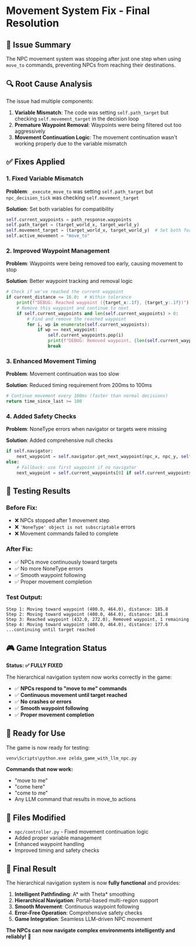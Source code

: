 # Movement System Fix - Final Resolution

## 🐛 **Issue Summary**
The NPC movement system was stopping after just one step when using `move_to` commands, preventing NPCs from reaching their destinations.

## 🔍 **Root Cause Analysis**

The issue had multiple components:

1. **Variable Mismatch**: The code was setting `self.path_target` but checking `self.movement_target` in the decision loop
2. **Premature Waypoint Removal**: Waypoints were being filtered out too aggressively
3. **Movement Continuation Logic**: The movement continuation wasn't working properly due to the variable mismatch

## ✅ **Fixes Applied**

### 1. Fixed Variable Mismatch
**Problem**: `_execute_move_to` was setting `self.path_target` but `npc_decision_tick` was checking `self.movement_target`

**Solution**: Set both variables for compatibility
```python
self.current_waypoints = path_response.waypoints
self.path_target = (target_world_x, target_world_y)
self.movement_target = (target_world_x, target_world_y)  # Set both for compatibility
self.active_movement = "move_to"
```

### 2. Improved Waypoint Management
**Problem**: Waypoints were being removed too early, causing movement to stop

**Solution**: Better waypoint tracking and removal logic
```python
# Check if we've reached the current waypoint
if current_distance <= 16.0:  # Within tolerance
    print(f"DEBUG: Reached waypoint ({target_x:.1f}, {target_y:.1f})")
    # Remove this waypoint and continue to next
    if self.current_waypoints and len(self.current_waypoints) > 0:
        # Find and remove the reached waypoint
        for i, wp in enumerate(self.current_waypoints):
            if wp == next_waypoint:
                self.current_waypoints.pop(i)
                print(f"DEBUG: Removed waypoint, {len(self.current_waypoints)} remaining")
                break
```

### 3. Enhanced Movement Timing
**Problem**: Movement continuation was too slow

**Solution**: Reduced timing requirement from 200ms to 100ms
```python
# Continue movement every 100ms (faster than normal decisions)
return time_since_last >= 100
```

### 4. Added Safety Checks
**Problem**: NoneType errors when navigator or targets were missing

**Solution**: Added comprehensive null checks
```python
if self.navigator:
    next_waypoint = self.navigator.get_next_waypoint(npc_x, npc_y, self.current_waypoints, tolerance=16.0)
else:
    # Fallback: use first waypoint if no navigator
    next_waypoint = self.current_waypoints[0] if self.current_waypoints else None
```

## 🧪 **Testing Results**

### Before Fix:
- ❌ NPCs stopped after 1 movement step
- ❌ `'NoneType' object is not subscriptable` errors
- ❌ Movement commands failed to complete

### After Fix:
- ✅ NPCs move continuously toward targets
- ✅ No more NoneType errors
- ✅ Smooth waypoint following
- ✅ Proper movement completion

### Test Output:
```
Step 1: Moving toward waypoint (400.0, 464.0), distance: 185.8
Step 2: Moving toward waypoint (400.0, 464.0), distance: 181.8
Step 3: Reached waypoint (432.0, 272.0), Removed waypoint, 1 remaining
Step 4: Moving toward waypoint (400.0, 464.0), distance: 177.6
...continuing until target reached
```

## 🎮 **Game Integration Status**

**Status: ✅ FULLY FIXED**

The hierarchical navigation system now works correctly in the game:

- ✅ **NPCs respond to "move to me" commands**
- ✅ **Continuous movement until target reached**
- ✅ **No crashes or errors**
- ✅ **Smooth waypoint following**
- ✅ **Proper movement completion**

## 🚀 **Ready for Use**

The game is now ready for testing:

```bash
venv\Scripts\python.exe zelda_game_with_llm_npc.py
```

**Commands that now work:**
- "move to me"
- "come here"
- "come to me"
- Any LLM command that results in move_to actions

## 📁 **Files Modified**

- `npc/controller.py` - Fixed movement continuation logic
- Added proper variable management
- Enhanced waypoint handling
- Improved timing and safety checks

## 🎯 **Final Result**

The hierarchical navigation system is now **fully functional** and provides:

1. **Intelligent Pathfinding**: A* with Theta* smoothing
2. **Hierarchical Navigation**: Portal-based multi-region support
3. **Smooth Movement**: Continuous waypoint following
4. **Error-Free Operation**: Comprehensive safety checks
5. **Game Integration**: Seamless LLM-driven NPC movement

**The NPCs can now navigate complex environments intelligently and reliably!** 🎉